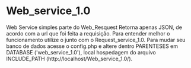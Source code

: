# Web_service_1.0
Web Service simples parte do Web_Resquest
Retorna apenas JSON, de acordo com a url que foi feita a requisição.
Para entender melhor o funcionamento utilize o junto com o Request_service_1.0.
Para mudar seu banco de dados acesse o config.php e altere dentro PARENTESES em DATABASE ('web_service_1.0'),
local hospedagem do arquivo INCLUDE_PATH (http://localhost/Web_service_1.0/).
